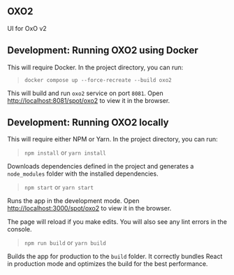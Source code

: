 ## OXO2

UI for OxO v2

## Development: Running OXO2 using Docker

This will require Docker.
In the project directory, you can run:

> `docker compose up --force-recreate --build oxo2`

This will build and run `oxo2` service on port `8081`.
Open [http://localhost:8081/spot/oxo2](http://localhost:8081/spot/oxo2) to view it in the browser.

## Development: Running OXO2 locally

This will require either NPM or Yarn.
In the project directory, you can run:

> `npm install` or `yarn install`

Downloads dependencies defined in the project and generates a `node_modules` folder with the installed dependencies.

> `npm start` or `yarn start`

Runs the app in the development mode.
Open [http://localhost:3000/spot/oxo2](http://localhost:3000/spot/oxo2) to view it in the browser.

The page will reload if you make edits.
You will also see any lint errors in the console.

> `npm run build` or `yarn build`

Builds the app for production to the `build` folder.
It correctly bundles React in production mode and optimizes the build for the best performance.
